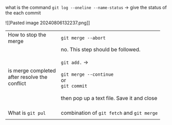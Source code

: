 

what is the command `git log --oneline --name-status` -> 
give the status of the each commit

![[Pasted image 20240806132237.png]]


|                                                       |                                                                                                                                                                        |
| ----------------------------------------------------- | ---------------------------------------------------------------------------------------------------------------------------------------------------------------------- |
| How to stop the <br>merge                             | `git merge --abort`                                                                                                                                                    |
| is merge completed <br>after resolve the <br>conflict | no. This step should be followed.<br><br>`git add.` -> <br><br>`git merge --continue`<br>or <br>`git commit`<br><br>then pop up a text file. Save it and close<br><br> |
| What is `git pul`                                     | combination of `git fetch` and `git merge`                                                                                                                             |
|                                                       |                                                                                                                                                                        |
